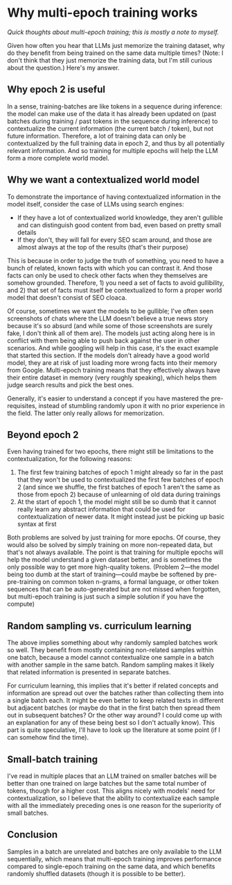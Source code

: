 # Why multi-epoch training works

*Quick thoughts about multi-epoch training; this is mostly a note to myself.*

Given how often you hear that LLMs just memorize the training dataset, why do they benefit from being trained on the same data multiple times? (Note: I don't think that they just memorize the training data, but I'm still curious about the question.) Here's my answer.

## Why epoch 2 is useful

In a sense, training-batches are like tokens in a sequence during inference: the model can make use of the data it has already been updated on (past batches during training / past tokens in the sequence during inference) to contextualize the current information (the current batch / token), but not future information. Therefore, a lot of training data can only be contextualized by the full training data in epoch 2, and thus by all potentially relevant information. And so training for multiple epochs will help the LLM form a more complete world model.

## Why we want a contextualized world model

To demonstrate the importance of having contextualized information in the model itself, consider the case of LLMs using search engines:

- If they have a lot of contextualized world knowledge, they aren't gullible and can distinguish good content from bad, even based on pretty small details
- If they don't, they will fall for every SEO scam around, and those are almost always at the top of the results (that's their purpose)

This is because in order to judge the truth of something, you need to have a bunch of related, known facts with which you can contrast it. And those facts can only be used to check other facts when they themselves are somehow grounded. Therefore, 1) you need a set of facts to avoid gullibility, and 2) that set of facts must itself be contextualized to form a proper world model that doesn't consist of SEO cloaca.

Of course, sometimes we want the models to be gullible; I've often seen screenshots of chats where the LLM doesn't believe a true news story because it's so absurd (and while some of those screenshots are surely fake, I don't think all of them are). The models just acting along here is in conflict with them being able to push back against the user in other scenarios. And while googling will help in this case, it's the exact example that started this section. If the models don't already have a good world model, they are at risk of just loading more wrong facts into their memory from Google. Multi-epoch training means that they effectively always have their entire dataset in memory (very roughly speaking), which helps them judge search results and pick the best ones.

Generally, it's easier to understand a concept if you have mastered the pre-requisites, instead of stumbling randomly upon it with no prior experience in the field. The latter only really allows for memorization.

## Beyond epoch 2

Even having trained for two epochs, there might still be limitations to the contextualization, for the following reasons:

1. The first few training batches of epoch 1 might already so far in the past that they won't be used to contextualized the first few batches of epoch 2 (and since we shuffle, the first batches of epoch 1 aren't the same as those from epoch 2) because of unlearning of old data during trainings
2. At the start of epoch 1, the model might still be so dumb that it cannot really learn any abstract information that could be used for contextualization of newer data. It might instead just be picking up basic syntax at first

Both problems are solved by just training for more epochs. Of course, they would also be solved by simply training on more non-repeated data, but that's not always available. The point is that training for multiple epochs will help the model understand a given dataset better, and is sometimes the only possible way to get more high-quality tokens. (Problem 2&mdash;the model being too dumb at the start of training&mdash;could maybe be softened by pre-pre-training on common token n-grams, a formal language, or other token sequences that can be auto-generated but are not missed when forgotten, but multi-epoch training is just such a simple solution if you have the compute)

## Random sampling vs. curriculum learning

The above implies something about why randomly sampled batches work so well. They benefit from mostly containing non-related samples within one batch, because a model cannot contextualize one sample in a batch with another sample in the same batch. Random sampling makes it likely that related information is presented in separate batches.

For curriculum learning, this implies that it's better if related concepts and information are spread out over the batches rather than collecting them into a single batch each. It might be even better to keep related texts in different but adjacent batches (or maybe do that in the first batch then spread them out in subsequent batches? Or the other way around? I could come up with an explanation for any of these being best so I don't actually know). This part is quite speculative, I'll have to look up the literature at some point (if I can somehow find the time).

## Small-batch training

I've read in multiple places that an LLM trained on smaller batches will be better than one trained on large batches but the same total number of tokens, though for a higher cost. This aligns nicely with models' need for contextualization, so I believe that the ability to contextualize each sample with all the immediately preceding ones is one reason for the superiority of small batches.

## Conclusion

Samples in a batch are unrelated and batches are only available to the LLM sequentially, which means that multi-epoch training improves performance compared to single-epoch training on the same data, and which benefits randomly shuffled datasets (though it is possible to be better).

